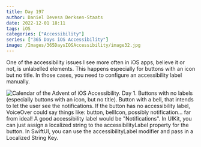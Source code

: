 ```yaml
---
title: Day 197
author: Daniel Devesa Derksen-Staats
date: 2022-12-01 18:11
tags: iOS
categories: ["Accessibility"]
series: ["365 Days iOS Accessibility"]
image: /Images/365DaysIOSAccessibility/image32.jpg
---
```


One of the accessibility issues I see more often in iOS apps, believe it or not, is unlabelled elements. This happens especially for buttons with an icon but no title. In those cases, you need to configure an accessibility label manually.

![Calendar of the Advent of iOS Accessibility. Day 1. Buttons with no labels (especially buttons with an icon, but no title). Button with a bell, that intends to let the user see the notifications. If the button has no accessibility label, VoiceOver could say things like: button, bellIcon, possibly notification... far from ideal! A good accessibility label would be "Notifications". In UIKit, you can just assign a localized string to the accessibilityLabel property for the button. In SwiftUI, you can use the accessibilityLabel modifier and pass in a Localized String Key.](/Images/365DaysIOSAccessibility/image32.jpg)

